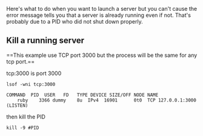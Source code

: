 Here's what to do when you want to launch a server but you can't cause the error message tells you that a server is already running even if not. 
That's probably due to a PID who did not shut down properly. 
## Kill a running server

==This example use TCP port 3000 but the process will be the same for any tcp port.==

tcp:3000 is port 3000

```shell
lsof -wni tcp:3000
```

```
COMMAND  PID  USER   FD   TYPE DEVICE SIZE/OFF NODE NAME
    ruby    3366 dummy    8u  IPv4  16901      0t0  TCP 127.0.0.1:3000 (LISTEN)
```

then kill the PID
```shell
kill -9 #PID